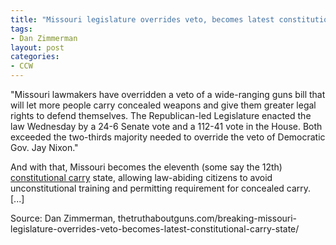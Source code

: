 ```yaml
---
title: "Missouri legislature overrides veto, becomes latest constitutional carry state"
tags:
- Dan Zimmerman
layout: post
categories:
- CCW
---
```


"Missouri lawmakers have overridden a veto of a wide-ranging guns bill that will let more people carry concealed weapons and give them greater legal rights to defend themselves. The Republican-led Legislature enacted the law Wednesday by a 24-6 Senate vote and a 112-41 vote in the House. Both exceeded the two-thirds majority needed to override the veto of Democratic Gov. Jay Nixon."

And with that, Missouri becomes the eleventh (some say the 12th) [constitutional carry](/permitless-carry-states.html) state, allowing law-abiding citizens to avoid unconstitutional training and permitting requirement for concealed carry. \[...\]

Source: Dan Zimmerman, thetruthaboutguns.com/breaking-missouri-legislature-overrides-veto-becomes-latest-constitutional-carry-state/
